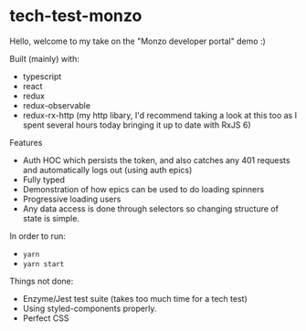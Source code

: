 tech-test-monzo
===============

Hello, welcome to my take on the "Monzo developer portal" demo :)

Built (mainly) with:

 * typescript
 * react
 * redux
 * redux-observable
 * redux-rx-http (my http libary, I'd recommend taking a look at this too as I
   spent several hours today bringing it up to date with RxJS 6)

Features

  * Auth HOC which persists the token, and also catches any 401 requests and
    automatically logs out (using auth epics)
  * Fully typed
  * Demonstration of how epics can be used to do loading spinners
  * Progressive loading users
  * Any data access is done through selectors so changing structure of state is
    simple.

In order to run:

 * `yarn`
 * `yarn start`

Things not done:

 * Enzyme/Jest test suite (takes too much time for a tech test)
 * Using styled-components properly.
 * Perfect CSS